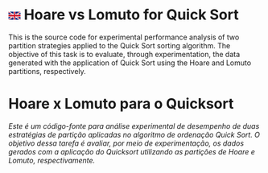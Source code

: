 

# <img src="/docs/img/english.png?raw=true" alt="" style="max-width:100%;"> Hoare vs Lomuto for Quick Sort
This is the source code for experimental performance analysis of two partition strategies applied to the Quick Sort sorting algorithm.
The objective of this task is to evaluate, through experimentation, the data generated with the application of Quick Sort using the Hoare and Lomuto partitions, respectively.

# Hoare x Lomuto para o Quicksort

<i>Este é um código-fonte para análise experimental de desempenho de duas estratégias de partição aplicadas no algoritmo de ordenação Quick Sort. 
O objetivo dessa tarefa é avaliar, por meio de experimentação, os dados gerados com a aplicação do Quicksort utilizando as partições de Hoare e Lomuto, respectivamente.</i>


